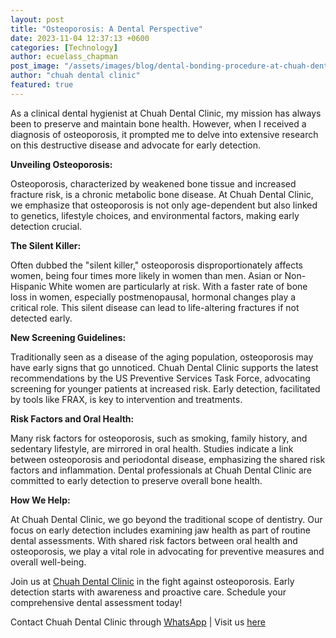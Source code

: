 ```yaml
---
layout: post
title: "Osteoporosis: A Dental Perspective"
date: 2023-11-04 12:37:13 +0600
categories: [Technology]
author: ecuelass_chapman
post_image: "/assets/images/blog/dental-bonding-procedure-at-chuah-dental-clinic.png"
author: "chuah dental clinic"
featured: true
---
```


<p>As a clinical dental hygienist at Chuah Dental Clinic, my mission has always been to preserve and maintain bone health. However, when I received a diagnosis of osteoporosis, it prompted me to delve into extensive research on this destructive disease and advocate for early detection.</p>

<p><strong>Unveiling Osteoporosis:</strong></p>
<p>Osteoporosis, characterized by weakened bone tissue and increased fracture risk, is a chronic metabolic bone disease. At Chuah Dental Clinic, we emphasize that osteoporosis is not only age-dependent but also linked to genetics, lifestyle choices, and environmental factors, making early detection crucial.</p>

<p><strong>The Silent Killer:</strong></p>
<p>Often dubbed the "silent killer," osteoporosis disproportionately affects women, being four times more likely in women than men. Asian or Non-Hispanic White women are particularly at risk. With a faster rate of bone loss in women, especially postmenopausal, hormonal changes play a critical role. This silent disease can lead to life-altering fractures if not detected early.</p>

<p><strong>New Screening Guidelines:</strong></p>
<p>Traditionally seen as a disease of the aging population, osteoporosis may have early signs that go unnoticed. Chuah Dental Clinic supports the latest recommendations by the US Preventive Services Task Force, advocating screening for younger patients at increased risk. Early detection, facilitated by tools like FRAX, is key to intervention and treatments.</p>

<p><strong>Risk Factors and Oral Health:</strong></p>
<p>Many risk factors for osteoporosis, such as smoking, family history, and sedentary lifestyle, are mirrored in oral health. Studies indicate a link between osteoporosis and periodontal disease, emphasizing the shared risk factors and inflammation. Dental professionals at Chuah Dental Clinic are committed to early detection to preserve overall bone health.</p>

<p><strong>How We Help:</strong></p>
<p>At Chuah Dental Clinic, we go beyond the traditional scope of dentistry. Our focus on early detection includes examining jaw health as part of routine dental assessments. With shared risk factors between oral health and osteoporosis, we play a vital role in advocating for preventive measures and overall well-being.</p>

<p>Join us at <a href="{{ '/index.html' | relative_url }}" >Chuah Dental Clinic</a> in the fight against osteoporosis. Early detection starts with awareness and proactive care. Schedule your comprehensive dental assessment today!</p>

<p>Contact Chuah Dental Clinic through <a href="https://wa.me/60195165678">WhatsApp</a> | Visit us <a href="https://goo.gl/maps/Lx7rr3ZFBFwY5U5o9">here</a></p>
   
